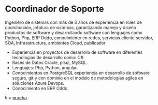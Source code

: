 # Coordinador de Soporte

Ingeniero de sistemas con más de 3 años de experiencia en roles de coordinación, jefatura de sistemas, garantizando manejo y diseño productos de software y desarrollando software con lenguajes como Python, Php, ERP Oddo, conocimiento en redes, servicios cliente servidor, SOA, Infraestructura, ambientes Cloud, publicador  

* Experiencia en proyectos de desarrollo de software en diferentes tecnologías de desarrollo como: C#. 
* Bases de Datos Oracle, plsql, MySQL. 
* Lenguajes:  Php,  Python, angular.  
* Conocimientos en PostgreSQL experiencia en desarrollo de software seguro, git y con dominio en el modelo de metodologías agiles en soluciones Azure Devops.  
* Conocimiento en ERP Oddo. 

Ir a [prueba](conceptual-test.md).
